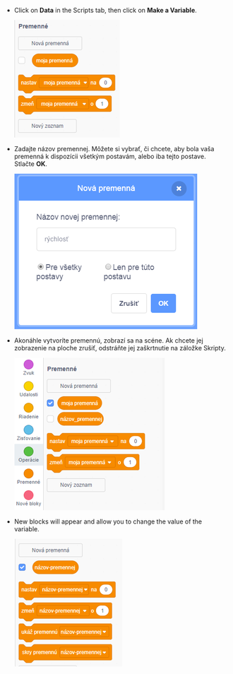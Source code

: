 + Click on **Data** in the Scripts tab, then click on **Make a Variable**.
    
    ![Data blocks](images/data-blocks.png)

+ Zadajte názov premennej. Môžete si vybrať, či chcete, aby bola vaša premenná k dispozícii všetkým postavám, alebo iba tejto postave. Stlačte **OK**.
    
    ![Vytvoriť premennú](images/create-variable.png)

+ Akonáhle vytvoríte premennú, zobrazí sa na scéne. Ak chcete jej zobrazenie na ploche zrušiť, odstráňte jej zaškrtnutie na záložke Skripty.
    
    ![Variable blocks](images/variable-show.png)

+ New blocks will appear and allow you to change the value of the variable.
    
    ![Variable blocks](images/variable-blocks.png)